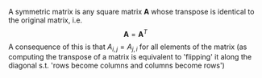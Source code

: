 A symmetric matrix is any square matrix $\mathbf{A}$ whose transpose is identical to the original matrix, i.e.
$$
\mathbf{A}=\mathbf{A}^T
$$
A consequence of this is that $A_{i,j}=A_{j,i}$ for all elements of the matrix (as computing the transpose of a matrix is equivalent to 'flipping' it along the diagonal s.t. 'rows become columns and columns become rows')